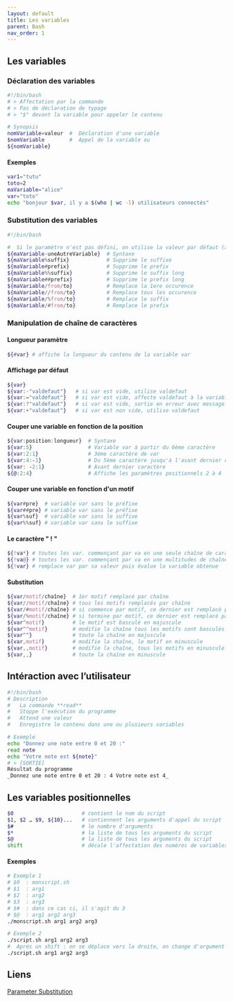 ```yaml
---
layout: default
title: Les variables
parent: Bash
nav_order: 1
---
```


## Les variables

### Déclaration des variables

```bash
#!/bin/bash
# > Affectation par la commande
# > Pas de déclaration de typage
# > "$" devant la variable pour appeler le contenu

# Synopsis
nomVariable=valeur  #  Déclaration d'une variable
$nomVariable        #  Appel de la variable ou
${nomVariable}
```

#### Exemples

```bash
var1="tutu"
toto=2
maVariable="alice"
var="toto"
echo "bonjour $var, il y a $(who | wc -l) utilisateurs connectés"
```

### Substitution des variables

```bash
#!/bin/bash

#  Si le paramètre n'est pas défini, on utilise la valeur par défaut (à droite)
${maVariable-uneAutreVariable}  # Syntaxe
${maVariable%suffix}	        # Supprime le suffixe
${maVariable#prefix}	        # Supprime le prefix
${maVariable%%suffix}	        # Supprime le suffix long
${maVariable##prefix}	        # Supprime le prefix long
${maVariable/from/to}	        # Remplace la 1ere occurence
${maVariable//from/to}	        # Remplace tous les occurence
${maVariable/%from/to}	        # Remplace le suffix
${maVariable/#from/to}	        # Remplace le prefix
```

### Manipulation de chaîne de caractères

#### Longueur paramètre

```bash
${#var} # affiche la longueur du contenu de la variable var
```

#### Affichage par défaut

```bash
${var}
${var:-"valdefaut"}   # si var est vide, utilise valdefaut
${var:="valdefaut"}   # si var est vide, affecte valdefaut à la variable variable
${var:?"valdefaut"}   # si var est vide, sortie en erreur avec message valdefaut
${var:+"valdefaut"}   # si var est non vide, utilise valdefaut
```

#### Couper une variable en fonction de la position

```bash
${var:position:longueur}  # Syntaxe
${var:5}                  # Variable var à partir du 6ème caractère
${var:2:1}                # 3ème caractère de var
${var:4:-1}               # Du 5ème caractère jusqu'à l'avant dernier caractère
${var: -2:1}              # Avant dernier caractère
${@:2:4}                  # Affiche les paramètres positionnels 2 à 4
```

#### Couper une variable en fonction d'un motif

```bash
${var#pre}  # variable var sans le préfixe
${var##pre} # variable var sans le préfixe
${var%suf}  # variable var sans le suffixe
${var%%suf} # variable var sans le suffixe
```

#### Le caractère " ! "

```bash
${!va*} # toutes les var. commençant par va en une seule chaîne de caractères
${!va@} # toutes les var. commençant par va en une multitudes de chaînes
${!var} # remplace var par sa valeur puis évalue la variable obtenue
```

#### Substitution

```bash
${var/motif/chaîne}  # 1er motif remplacé par chaîne
${var//motif/chaîne} # tous les motifs remplacés par chaîne
${var/#motif/chaîne} # si commence par motif, ce dernier est remplacé par chaîne
${var/%motif/chaîne} # si termine par motif, ce dernier est remplacé par chaîne Modification de la casse
${var^motif}         # le motif est basculé en majuscule
${var^^motif}        # modifie la chaîne tous les motifs sont basculés en majuscule
${var^^}             # toute la chaîne en majuscule
${var,motif}         # modifie la chaîne, le motif en minuscule
${var,,motif}        # modifie la chaîne, tous les motifs en minuscule
${var,,}             # toute la chaîne en minuscule
```

## Intéraction avec l’utilisateur

```bash
#!/bin/bash
# Description
#   La commande **read**
#   Stoppe l'exécution du programme
#   Attend une valeur
#   Enregistre le contenu dans une ou plusieurs variables

# Exemple
echo "Donnez une note entre 0 et 20 :"
read note
echo "Votre note est ${note}"
# > [SORTIE]
Résultat du programme
_Donnez une note entre 0 et 20 : 4 Votre note est 4_
```

## Les variables positionnelles

```bash
$0                      # contient le nom du script
$1, $2 … $9, ${10}...   # contiennent les arguments d'appel du script
$#                      # le nombre d'arguments
$*                      # la liste de tous les arguments du script
$@                      # la liste de tous les arguments du script
shift                   # décale l'affectation des numéros de variables positionnelles sur la droite
```

#### Exemples

```bash
# Exemple 1
# $0  : monscript.sh
# $1  : arg1
# $2  : arg2
# $3  : arg3
# $#  : dans ce cas ci, il s'agit du 3
# $@  : arg1 arg2 arg3
./monscript.sh arg1 arg2 arg3

# Exemple 2
./script.sh arg1 arg2 arg3
#  Aprés un shift : on se déplace vers la droite, on change d'argument
./script.sh arg1 arg2 arg3
```

## Liens

[Parameter Substitution](https://tldp.org/LDP/abs/html/parameter-substitution.html)

